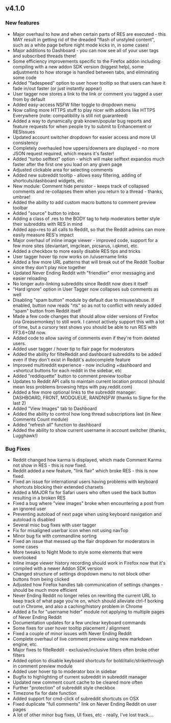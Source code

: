 ## v4.1.0

### New features

- Major overhaul to how and when certain parts of RES are executed - this MAY result in getting rid of the dreaded "flash of unstyled content", such as a white page before night mode kicks in, in some cases!
- Major additions to Dashboard - you can now see all of your user tags and subscribed threads there!
- Some efficiency improvements specific to the Firefox addon including: compiling with a new addon SDK version (biggest help), some adjustments to how storage is handled between tabs, and eliminating some code
- Added "fadespeed" option to user hover tooltip so that users can have it fade in/out faster (or just instantly appear)
- User tagger now stores a link to the link or comment you tagged a user from by default
- Added easy-access NSFW filter toggle to dropdown menu
- Now calling more HTTPS stuff to play nicer with addons like HTTPS Everywhere (note: compatibility is still not guaranteed)
- Added a way to dynamically grab known/popular bug reports and feature requests for when people try to submit to Enhancement or RESIssues
- Updated account switcher dropdown for easier access and more UI consistency
- Completely overhauled how uppers/downers are displayed - no more JSON request required, which means it's faster!
- Added "turbo selftext" option - which will make selftext expandos much faster after the first one you load on any given page
- Adjusted clickable area for selecting comments
- Added new subreddit tooltip - allows easy filtering, adding of shortcuts/dashboard widgets, etc
- New module: Comment hide persistor - keeps track of collapsed comments and re-collapses them when you return to a thread - thanks, umbrae!
- Added the ability to add custom macro buttons to comment preview toolbar
- Added "source" button to inbox
- Adding a class of .res to the BODY tag to help moderators better style their subreddits with RES in mind
- Added app=res to all calls to Reddit, so that the Reddit admins can more easily measure RES's impact
- Major overhaul of inline image viewer - improved code, support for a few more sites (deviantart, imgclean, picsarus, i.qkme), etc.
- Added a checkbox to more easily disable RES tips and tricks
- User tagger hover tip now works on /u/username links
- Added a few more URL patterns that will break out of the Reddit Toolbar since they don't play nice together
- Updated Never Ending Reddit with "friendlier" error messaging and easier reloading
- No longer auto-linking subreddits since Reddit now does it itself
- "Hard ignore" option in User Tagger now collapses sub comments as well
- Disabling "spam button" module by default due to misuse/abuse. If enabled, button now reads "rts" so as not to conflict with newly added "spam" button from Reddit itself
- Made a few code changes that should allow older versions of Firefox (via Greasemonkey) to still work. I cannot actively support this with a lot of time, but a cursory test shows you should be able to run RES with FF3.6+GM now.
- Added code to allow saving of comments even if they're from deleted users.
- Added user tagger / hover tip to flair page for moderators
- Added the ability for filteReddit and dashboard subreddits to be added even if they don't exist in Reddit's autocomplete feature
- Improved multireddit experience - now including +dashboard and +shortcut buttons for each reddit in the sidebar, etc
- Added "reddiquette" button to comment preview toolbar
- Updates to Reddit API calls to maintain current location protocol (should mean less problems browsing https with pay.reddit.com)
- Added a few more optional links to the subreddit manager: DASHBOARD, FRONT, MODQUEUE, RANDNSFW (thanks to Signe for the last 2)
- Added "View Images" tab to Dashboard
- Added the ability to control how long thread subscriptions last (in New Comments Count module)
- Added "refresh all" function to dashboard
- Added the ability to show current username in account switcher (thanks, Lugghawk!)

### Bug Fixes

- Reddit changed how karma is displayed, which made Comment Karma not show in RES - this is now fixed.
- Reddit added a new feature, "link flair" which broke RES - this is now fixed.
- Fixed an issue for international users having problems with keyboard shortcuts blocking their extended charsets
- Added a MAJOR fix for Safari users who often used the back button resulting in a broken RES
- Fixed a bug where "view images" broke when encountering a post from an ignored user
- Preventing autoload of next page when using keyboard navigation and autoload is disabled
- Several misc bug fixes with user tagger
- Fix for misaligned userbar icon when not using navTop
- Minor bug fix with commandline sorting
- Fixed an issue that messed up the flair dropdown for moderators in some cases
- More tweaks to Night Mode to style some elements that were overlooked
- Inline image viewer history recording should work in Firefox now that it's compiled with a newer Addon SDK version
- Changed structure of settings dropdown menu to not block other buttons from being clicked
- Adjusted how Firefox handles tab communication of settings changes - should be much more efficient
- Never Ending Reddit no longer relies on rewriting the current URL to keep track of what page you're on, which should alleviate ctrl-f borking out in Chrome, and also a caching/history problem in Chrome
- Added a fix for "username hider" module not applying to multiple pages of Never Ending Reddit
- Documentation updates for a few unclear keyboard commands
- Some fixes for user hover tooltip placement / alignment
- Fixed a couple of minor issues with Never Ending Reddit
- Complete overhaul of live comment preview using new markdown engine, etc.
- Major fixes to filteReddit - exclusive/inclusive filters often broke other filters
- Added option to disable keyboard shortcuts for bold/italic/strikethrough in comment preview module
- Added user hover tip to moderator box in sidebar
- Bugfix to highlighting of current subreddit in subreddit manager
- Updated new comment count cache to be cleared more often
- Further "protection" of subreddit style checkbox
- Timezone fix for date function
- Added support for cmd-click of subreddit shortcuts on OSX
- Fixed duplicate "full comments" link on Never Ending Reddit on user pages
- A lot of other minor bug fixes, UI fixes, etc - really, I've lost track....
